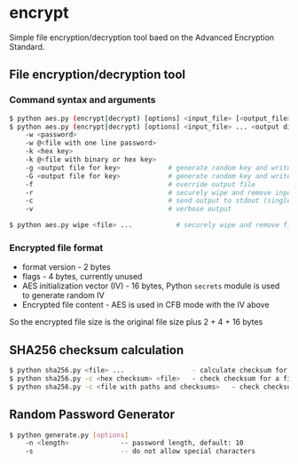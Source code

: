# encrypt

Simple file encryption/decryption tool baed on the Advanced Encryption Standard.

## File encryption/decryption tool

### Command syntax and arguments

```sh
$ python aes.py (encrypt|decrypt) [options] <input_file> [<output_file>]
$ python aes.py (encrypt|decrypt) [options] <input_file> ... <output dir>
    -w <password>
    -w @<file with one line password>
    -k <hex key>
    -k @<file with binary or hex key>
    -g <output file for key>            # generate random key and write to file
    -G <output file for key>            # generate random key and write to file and override existing key file if present
    -f                                  # override output file
    -r                                  # securely wipe and remove input file(s)
    -c                                  # send output to stdout (single file only)
    -v                                  # verbose output

$ python aes.py wipe <file> ...           # securely wipe and remove files
```

### Encrypted file format

 * format version - 2 bytes
 * flags - 4 bytes, currently unused
 * AES initialization vector (IV) - 16 bytes, Python ``secrets`` module is used to generate random IV
 * Encrypted file content - AES is used in CFB mode with the IV above
 
So the encrypted file size is the original file size plus 2 + 4 + 16 bytes

## SHA256 checksum calculation

```sh
$ python sha256.py <file> ...                 - calculate checksum for one or more files
$ python sha256.py -c <hex checksum> <file>   - check checksum for a file
$ python sha256.py -c <file with paths and checksums>   - check checksum for multiple files
```

## Random Password Generator

```sh
$ python generate.py [options]
    -n <length>             -- password length, default: 10
    -s                      -- do not allow special characters
```
